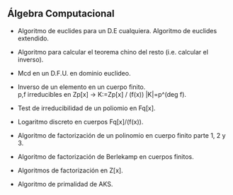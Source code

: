 ## Álgebra Computacional

* Algoritmo de euclides para un D.E cualquiera. Algoritmo de euclides extendido.

* Algoritmo para calcular el teorema chino del resto (i.e. calcular el inverso).

* Mcd en un D.F.U. en dominio euclideo.

* Inverso de un elemento en un cuerpo finito.  
	p,f irreducibles en Zp[x] -> K:=Zp[x] / (f(x)) |K|=p^(deg f).

* Test de irreducibilidad de un poliomio en Fq[x].

* Logaritmo discreto en cuerpos Fq[x]/(f(x)).

* Algoritmo de factorización de un polinomio en cuerpo finito parte 1, 2 y 3.

* Algoritmo de factorización de Berlekamp en cuerpos finitos.

* Algoritmos de factorización en Z[x].

* Algoritmo de primalidad de AKS.
